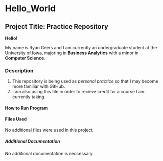 # Hello_World

## Project Title: Practice Repository

**Hello!**

My name is Ryan Geers and I am currently an undergraduate student at the University of Iowa,
majoring in **Business Analytics** with a minor in **Computer Science**.

### Description

1. This repository is being used as *personal practice* so that I may become more familiar with GitHub.
2. I am also using this file in order to recieve credit for a course I am currently taking.

#### How to Run Program

#### Files Used

No additional files were used in this project.

##### Additional Documentation

No additional documentation is neccessary.
